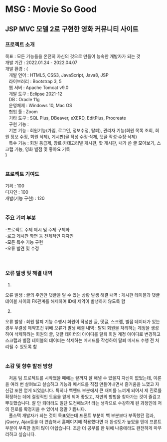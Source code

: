 # MSG : Movie So Good

## JSP MVC 모델 2로 구현한 영화 커뮤니티 사이트


### 프로젝트 소개
목표 : 모든 기능들을 온전히 자신의 것으로 만들어 능숙한 개발자가 되는 것<br>
개발 기간 : 2022.01.24 - 2022.04.07<br>
개발 환경 : {<br>
&nbsp;&nbsp;&nbsp;개발 언어 : HTML5, CSS3, JavaScript, Java8, JSP<br>
&nbsp;&nbsp;&nbsp;라이브러리 : Bootstrap 3, 5<br>
&nbsp;&nbsp;&nbsp;웹 서버 : Apache Tomcat v9.0<br>
&nbsp;&nbsp;&nbsp;개발 도구 : Eclipse 2021-12<br>
&nbsp;&nbsp;&nbsp;DB : Oracle 11g<br>
&nbsp;&nbsp;&nbsp;운영체제 : Windows 10, Mac OS<br>
&nbsp;&nbsp;&nbsp;협업 툴 : Zoom<br>
&nbsp;&nbsp;&nbsp;기타 도구 : SQL Plus, DBeaver, eXERD, EditPlus, Procreate<br>
&nbsp;&nbsp;&nbsp;구현 기능 : <br>
&nbsp;&nbsp;&nbsp;기본 기능 : 회원기능(가입, 로그인, 정보수정, 탈퇴), 관리자 기능(회원 목록 조회, 회원 정보 수정, 회원 삭제), 게시판(글 작성·수정·삭제, 댓글 작성·수정·삭제)<br>
&nbsp;&nbsp;&nbsp;특수 기능 : 회원 등급제, 장르·카테고리별 게시판, 핫 게시판, 내가 쓴 글 모아보기, 스크랩 기능, 영화 별점 및 좋아요 기록<br>
}
<br>
<br>
### 프로젝트 기여도
기획 : 100<br>
디자인 : 100<br>
개발(기능 구현) : 120<br>
<br>
### 주요 기여 부분
-프로젝트 주제 제시 및 주제 구체화<br>
-로고·게시판 화면 등 전체적인 디자인<br>
-모든 특수 기능 구현<br>
-오류 발견 및 수정<br>
<br>
<br>
### 오류 발생 및 해결 내역
1)
오류 발생 : 글의 주인만 댓글을 달 수 있는 상황 발생 
해결 내역 : 게시판 테이블과 댓글 테이블 사이의 FK관계를 해제하여 ID에 제약이 발생하지 않도록 함

2)
오류 발생 : 회원 탈퇴 기능 수행시 회원이 작성한 글, 댓글, 스크랩, 별점 데이터가 있는 경우 무결성 제약조건 위배 오류가 발생
해결 내역 : 탈퇴 회원을 처리하는 계정을 생성하여 삭제하려는 회원의 글, 댓글 데이터의 아이디를 탈퇴 회원 계정 아이디로 변경하고 스크랩과 별점 테이블의 데이터는 삭제하는 메서드를 작성하여 탈퇴 메서드 수행 전 처리될 수 있도록 함
<br>
<br>
### 소감 및 향후 발전 방향
&nbsp;&nbsp;&nbsp;처음 팀 프로젝트를 시작했을 때에는 끝까지 잘 해낼 수 있을지 자신이 없었는데, 이론을 여러 번 살펴보고 실습하고 기능과 메서드를 직접 만들어내면서 즐거움을 느꼈고 자신감 또한 얻게 되었습니다. 특히나 백엔드 부분에서 큰 재미를 느끼게 되어서 제 진로를 확정하는 데에 결정적인 도움을 얻게 되어 좋았고, 저만의 방법을 찾아가는 것이 즐겁고 뿌듯했습니다. 잘 안 되더라도 일단 도전해보자! 라는 생각으로 수강하게 된 과정인데 저의 진로를 확정지을 수 있어서 정말 기쁩니다.<br>
&nbsp;&nbsp;&nbsp;풀스택 개발자가 되는 것이 목표였는데 프론트 부분이 백 부분보다 부족했던 점과, jQuery, Ajax등을 더 연습해서 홈페이지에 적용했다면 더 완성도가 높았을 텐데 프론트 부분이 부족한 점이 많이 아쉽습니다. 조금 더 공부를 한 뒤에 나중에라도 완전하게 마무리하고 싶습니다.

